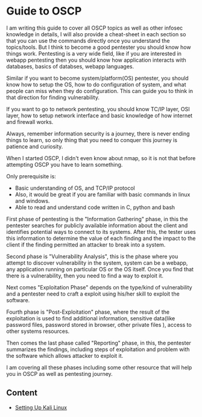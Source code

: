# Guide to OSCP

I am writing this guide to cover all OSCP topics as well as other infosec knowledge in details, I will also provide a cheat-sheet in each section so that you can use the commands directly once you understand the topics/tools. But I think to become a good pentester you should know how things work. Pentesting is a very wide field, like if you are interested in webapp pentesting then you should know how application interacts with databases, basics of databses, webapp languages.

Similar if you want to become system/platform(OS) pentester, you should know how to setup the OS, how to do configuration of system, and what people can miss when they do configuration. This can guide you to think in that direction for finding vulnerability.

If you want to go to network pentesting, you should know TC/IP layer, OSI layer, how to setup network interface and basic knowledge of how internet and firewall works.

Always, remember information security is a journey, there is never ending things to learn, so only thing that you need to conquer this journey is patience and curiosity.


When I started OSCP, I didn't even know about nmap, so it is not that before attempting OSCP you have to learn something.

Only prerequisite is:
- Basic understanding of OS, and TCP/IP protocol
- Also, it would be great if you are familiar with basic commands in linux and windows.
- Able to read and understand code written in C, python and bash

First phase of pentesting is the "Information Gathering" phase, in this the pentester searches for publicly available information about the client and identifies potential ways to connect to its systems. After this, the tester uses this information to determine the value of each finding and the impact to the client if
the finding permitted an attacker to break into a system.

Second phase is "Vulnerability Analysis", this is the phase where you attempt to discover vulnerability in the system, system can be a webapp, any application running on particular OS or the OS itself.
Once you find that there is a vulnerability, then you need to find a way to exploit it.

Next comes "Exploitation Phase" depends on the type/kind of vulnerability and a pentester need to craft a exploit using his/her skill to exploit the software.

Fourth phase is "Post-Exploitation" phase, where the result of the exploitation is used to find additional information, sensitive data(like password files, password stored in browser, other private files ), access to other systems resources.

Then comes the last phase called "Reporting" phase, in this, the pentester summarizes the findings, including steps of exploitation and problem with the software which allows attacker to exploit it.


I am covering all these phases including some other resource that will help you in OSCP as well as pentesting journey.

## Content
- [Setting Up Kali Linux](https://github.com/blackinfo/Preparation-Guide-to-OSCP/tree/master/Setting%20up%20Kali%20Linux)
